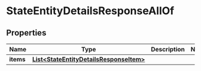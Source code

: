 

# StateEntityDetailsResponseAllOf


## Properties

| Name | Type | Description | Notes |
|------------ | ------------- | ------------- | -------------|
|**items** | [**List&lt;StateEntityDetailsResponseItem&gt;**](StateEntityDetailsResponseItem.md) |  |  |



